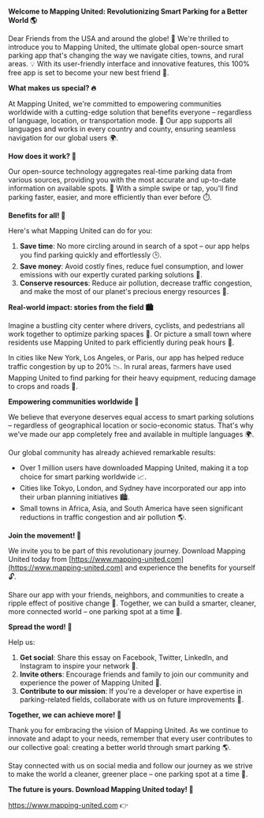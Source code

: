 **Welcome to Mapping United: Revolutionizing Smart Parking for a Better World 🌎**

Dear Friends from the USA and around the globe! 👋 We're thrilled to introduce you to Mapping United, the ultimate global open-source smart parking app that's changing the way we navigate cities, towns, and rural areas. 💡 With its user-friendly interface and innovative features, this 100% free app is set to become your new best friend 🤩.

**What makes us special? 🔥**

At Mapping United, we're committed to empowering communities worldwide with a cutting-edge solution that benefits everyone – regardless of language, location, or transportation mode. 💨 Our app supports all languages and works in every country and county, ensuring seamless navigation for our global users 🌍.

**How does it work? 🔧**

Our open-source technology aggregates real-time parking data from various sources, providing you with the most accurate and up-to-date information on available spots. 📍 With a simple swipe or tap, you'll find parking faster, easier, and more efficiently than ever before ⏱️.

**Benefits for all! 🌈**

Here's what Mapping United can do for you:

1. **Save time**: No more circling around in search of a spot – our app helps you find parking quickly and effortlessly 🕒.
2. **Save money**: Avoid costly fines, reduce fuel consumption, and lower emissions with our expertly curated parking solutions 💸.
3. **Conserve resources**: Reduce air pollution, decrease traffic congestion, and make the most of our planet's precious energy resources 🌟.

**Real-world impact: stories from the field 🏙️**

Imagine a bustling city center where drivers, cyclists, and pedestrians all work together to optimize parking spaces 🌆. Or picture a small town where residents use Mapping United to park efficiently during peak hours 🚗.

In cities like New York, Los Angeles, or Paris, our app has helped reduce traffic congestion by up to 20% 📉. In rural areas, farmers have used Mapping United to find parking for their heavy equipment, reducing damage to crops and roads 🌾.

**Empowering communities worldwide 💪**

We believe that everyone deserves equal access to smart parking solutions – regardless of geographical location or socio-economic status. That's why we've made our app completely free and available in multiple languages 🌍.

Our global community has already achieved remarkable results:

* Over 1 million users have downloaded Mapping United, making it a top choice for smart parking worldwide 📈.
* Cities like Tokyo, London, and Sydney have incorporated our app into their urban planning initiatives 🏙️.
* Small towns in Africa, Asia, and South America have seen significant reductions in traffic congestion and air pollution 🌎.

**Join the movement! 🤝**

We invite you to be part of this revolutionary journey. Download Mapping United today from [https://www.mapping-united.com](https://www.mapping-united.com) and experience the benefits for yourself 🔓.

Share our app with your friends, neighbors, and communities to create a ripple effect of positive change 🌊. Together, we can build a smarter, cleaner, more connected world – one parking spot at a time 💪.

**Spread the word! 🎉**

Help us:

1. **Get social**: Share this essay on Facebook, Twitter, LinkedIn, and Instagram to inspire your network 📢.
2. **Invite others**: Encourage friends and family to join our community and experience the power of Mapping United 🤝.
3. **Contribute to our mission**: If you're a developer or have expertise in parking-related fields, collaborate with us on future improvements 🚀.

**Together, we can achieve more! 🌟**

Thank you for embracing the vision of Mapping United. As we continue to innovate and adapt to your needs, remember that every user contributes to our collective goal: creating a better world through smart parking 🌎.

Stay connected with us on social media and follow our journey as we strive to make the world a cleaner, greener place – one parking spot at a time 💚.

**The future is yours. Download Mapping United today! 📲**

https://www.mapping-united.com 👉
